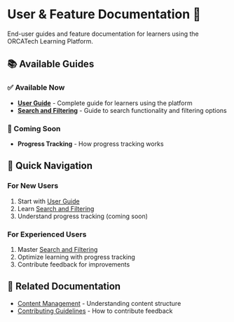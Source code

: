 
# User & Feature Documentation 👥

End-user guides and feature documentation for learners using the ORCATech Learning Platform.

## 📚 Available Guides

### ✅ Available Now
- **[User Guide](./user-guide.md)** - Complete guide for learners using the platform
- **[Search and Filtering](./search-and-filtering.md)** - Guide to search functionality and filtering options

### 🚧 Coming Soon
- **Progress Tracking** - How progress tracking works

## 🎯 Quick Navigation

### For New Users
1. Start with [User Guide](./user-guide.md)
2. Learn [Search and Filtering](./search-and-filtering.md)
3. Understand progress tracking (coming soon)

### For Experienced Users
1. Master [Search and Filtering](./search-and-filtering.md)
2. Optimize learning with progress tracking
3. Contribute feedback for improvements

## 🔗 Related Documentation
- [Content Management](../content-management/content-management.md) - Understanding content structure
- [Contributing Guidelines](../contributor-community/contributing.md) - How to contribute feedback
